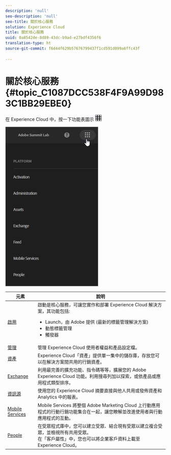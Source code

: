 ```yaml
---
description: 'null'
seo-description: 'null'
seo-title: 關於核心服務
solution: Experience Cloud
title: 關於核心服務
uuid: 0a8542de-8d89-43dc-b9ad-e27bdf4356f6
translation-type: ht
source-git-commit: f6d44f629b57676799437f1cd591d099a6ffc43f

---
```



# 關於核心服務 {#topic_C1087DCC538F4F9A99D983C1BB29EBE0}

在 Experience Cloud 中，按一下功能表圖示 ![ 來存取下拉式功能表。](assets/menu-icon.png)

![](assets/experience-cloud-core-services.png)

| 元素 | 說明 |
|--- |--- |
| [啟用](activation/activation.md) | 啟動是核心服務，可讓您實作和部署 Experience Cloud 解決方案，其功能包括:<ul><li>Launch，由 Adobe 提供 (最新的標籤管理解決方案)</li><li>動態標籤管理</li><li>觸發器</li></ul> |
| [管理](admin-getting-started/admin-getting-started.md) | 管理 Experience Cloud 使用者權益和產品設定檔。 |
| [資產](experience-cloud-assets/experience-cloud-assets.md) | Experience Cloud「資產」提供單一集中的儲存庫，存放您可以在解決方案間共用的行銷資產。 |
| [Exchange](https://experiencecloud.adobeexchange.com/) | 利用最完善的擴充功能、指令碼等等，擴展您的 Adobe Experience Cloud 功能。利用搜尋列加以探索，或依產品或應用程式類型排序。 |
| [資訊源](feed.md) | 使用您的 Experience Cloud 摘要直接與他人共用或發佈資產和 Analytics 中的報表。 |
| [Mobile Services](https://marketing.adobe.com/resources/help/zh_TW/mobile/) | Mobile Services 將整個 Adobe Marketing Cloud 上行動應用程式的行動行銷功能集合在一起，讓您瞭解並改進使用者與行動應用程式的互動。 |
| [People](audience-library/audience-library.md) | 在受眾程式庫中，您可以建立受眾、結合現有受眾以建立複合受眾，並檢視所有共用受眾。<br>在「客戶屬性」中，您也可以將企業客戶資料上載至 Experience Cloud。 |
